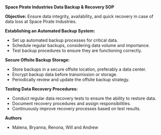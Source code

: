 **Space Pirate Industries Data Backup & Recovery SOP**

**Objective:** Ensure data integrity, availability, and quick recovery in case of data loss at Space Pirate Industries.

**Establishing an Automated Backup System:**
   - Set up automated backup processes for critical data.
   - Schedule regular backups, considering data volume and importance.
   - Test backup procedures to ensure they are functioning correctly.

**Secure Offsite Backup Storage:**
   - Store backups in a secure offsite location, preferably a data center.
   - Encrypt backup data before transmission or storage.
   - Periodically review and update the offsite backup strategy.

**Testing Data Recovery Procedures:**
   - Conduct regular data recovery tests to ensure the ability to restore data.
   - Document recovery procedures and assign responsibilities.
   - Continuously improve recovery processes based on test results.

**Authors**
- Malena, Bryanna, Renona, Will and Andrew